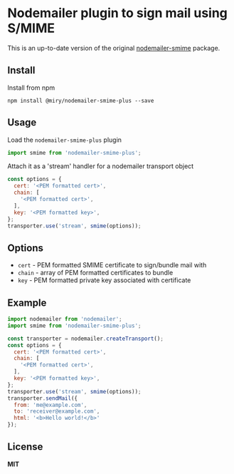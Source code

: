 # Nodemailer plugin to sign mail using S/MIME

This is an up-to-date version of the original [nodemailer-smime](https://github.com/gazoakley/nodemailer-smime)
package.

## Install

Install from npm

    npm install @miry/nodemailer-smime-plus --save

## Usage

Load the `nodemailer-smime-plus` plugin

```javascript
import smime from 'nodemailer-smime-plus';
```

Attach it as a 'stream' handler for a nodemailer transport object

```javascript
const options = {
  cert: '<PEM formatted cert>',
  chain: [
    '<PEM formatted cert>',
  ],
  key: '<PEM formatted key>',
};
transporter.use('stream', smime(options));
```

## Options

  * `cert` - PEM formatted SMIME certificate to sign/bundle mail with
  * `chain` - array of PEM formatted certificates to bundle
  * `key` - PEM formatted private key associated with certificate

## Example

```javascript
import nodemailer from 'nodemailer';
import smime from 'nodemailer-smime-plus';

const transporter = nodemailer.createTransport();
const options = {
  cert: '<PEM formatted cert>',
  chain: [
    '<PEM formatted cert>',
  ],
  key: '<PEM formatted key>',
};
transporter.use('stream', smime(options));
transporter.sendMail({
  from: 'me@example.com',
  to: 'receiver@example.com',
  html: '<b>Hello world!</b>'
});
```

## License

**MIT**
